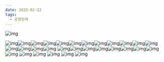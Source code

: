 ```yaml
---
date: 2025-02-22
tags:
  - 문명장례
---
```


![img](/img/work/문명장례/a.png)

![img](/img/work/문명장례/37.png)![img](/img/work/문명장례/38.png)![img](/img/work/문명장례/39.png)![img](/img/work/문명장례/40.png)![img](/img/work/문명장례/41.png)![img](/img/work/문명장례/42.png)![img](/img/work/문명장례/43.png)![img](/img/work/문명장례/44.png)![img](/img/work/문명장례/45.png)![img](/img/work/문명장례/46.png)![img](/img/work/문명장례/47.png)![img](/img/work/문명장례/48.png)![img](/img/work/문명장례/49.png)![img](/img/work/문명장례/50.png)![img](/img/work/문명장례/51.png)![img](/img/work/문명장례/52.png)
![img](/img/work/문명장례/53.png)![img](/img/work/문명장례/54.png)![img](/img/work/문명장례/55.png)![img](/img/work/문명장례/56.png)![img](/img/work/문명장례/57.png)![img](/img/work/문명장례/58.png)![img](/img/work/문명장례/59.png)![img](/img/work/문명장례/60.png)
![img](/img/work/문명장례/61.png)
![img](/img/work/문명장례/62.png)
![img](/img/work/문명장례/63.png)
![img](/img/work/문명장례/64.png)
![img](/img/work/문명장례/65.png)
![img](/img/work/문명장례/66.png)
